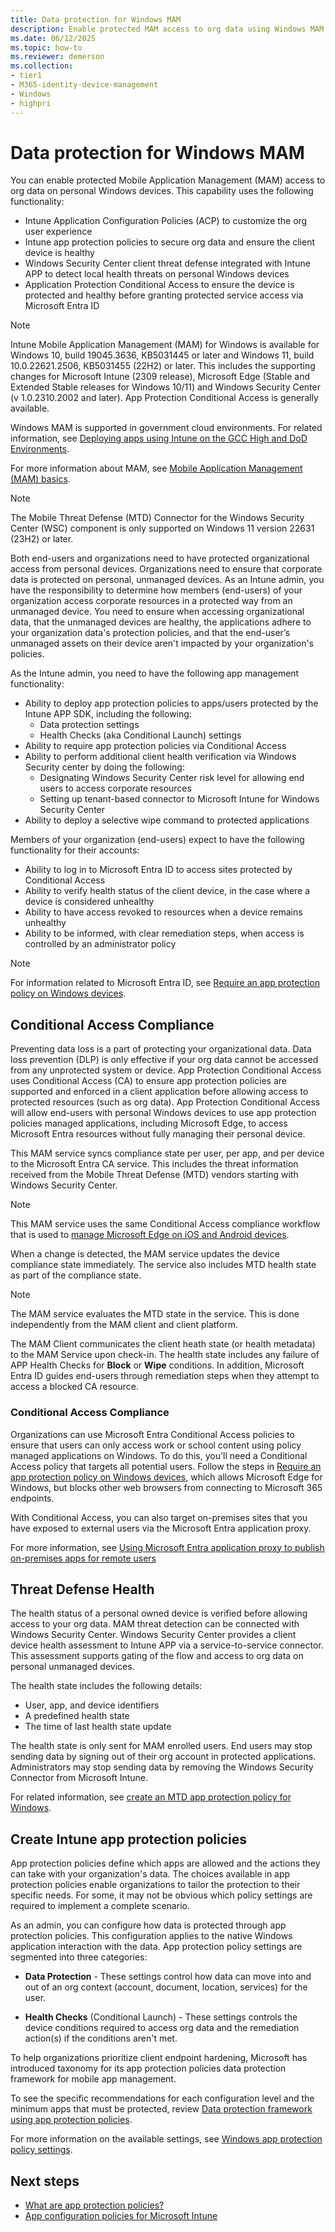 ```yaml
---
title: Data protection for Windows MAM
description: Enable protected MAM access to org data using Windows MAM.
ms.date: 06/12/2025
ms.topic: how-to
ms.reviewer: demerson
ms.collection:
- tier1
- M365-identity-device-management
- Windows
- highpri
---
```


# Data protection for Windows MAM
<!-- Use Mobile Application Management on unmanaged Windows  -->

You can enable protected Mobile Application Management (MAM) access to org data on personal Windows devices. This capability uses the following functionality:
- Intune Application Configuration Policies (ACP) to customize the org user experience
- Intune app protection policies to secure org data and ensure the client device is healthy
- Windows Security Center client threat defense integrated with Intune APP to detect local health threats on personal Windows devices
- Application Protection Conditional Access to ensure the device is protected and healthy before granting protected service access via Microsoft Entra ID

> [!NOTE]
> Intune Mobile Application Management (MAM) for Windows is available for Windows 10, build 19045.3636, KB5031445 or later and Windows 11, build 10.0.22621.2506, KB5031455 (22H2) or later.  This includes the supporting changes for Microsoft Intune (2309 release), Microsoft Edge (Stable and Extended Stable releases for Windows 10/11) and Windows Security Center (v 1.0.2310.2002 and later). App Protection Conditional Access is generally available.
>
> Windows MAM is supported in government cloud environments. For related information, see [Deploying apps using Intune on the GCC High and DoD Environments](../apps/apps-deploy-gcc-dod.md).
>
> For more information about MAM, see [Mobile Application Management (MAM) basics](../apps/app-management.md#mobile-application-management-mam-basics).

> [!NOTE]
> The Mobile Threat Defense (MTD) Connector for the Windows Security Center (WSC) component is only supported on Windows 11 version 22631 (23H2) or later.

Both end-users and organizations need to have protected organizational access from personal devices. Organizations need to ensure that corporate data is protected on personal, unmanaged devices. As an Intune admin, you have the responsibility to determine how members (end-users) of your organization access corporate resources in a protected way from an unmanaged device. You need to ensure when accessing organizational data, that the unmanaged devices are healthy, the applications adhere to your organization data's protection policies, and that the end-user’s unmanaged assets on their device aren't impacted by your organization's policies.

As the Intune admin, you need to have the following app management functionality:
- Ability to deploy app protection policies to apps/users protected by the Intune APP SDK, including the following:
    - Data protection settings
    - Health Checks (aka Conditional Launch) settings
- Ability to require app protection policies via Conditional Access
- Ability to perform additional client health verification via Windows Security center by doing the following:
    - Designating Windows Security Center risk level for allowing end users to access corporate resources
    - Setting up tenant-based connector to Microsoft Intune for Windows Security Center
- Ability to deploy a selective wipe command to protected applications

Members of your organization (end-users) expect to have the following functionality for their accounts:
- Ability to log in to Microsoft Entra ID to access sites protected by Conditional Access
- Ability to verify health status of the client device, in the case where a device is considered unhealthy
- Ability to have access revoked to resources when a device remains unhealthy
- Ability to be informed, with clear remediation steps, when access is controlled by an administrator policy

> [!NOTE]
> For information related to Microsoft Entra ID, see [Require an app protection policy on Windows devices](/azure/active-directory/conditional-access/how-to-app-protection-policy-windows).

## Conditional Access Compliance
Preventing data loss is a part of protecting your organizational data. Data loss prevention (DLP) is only effective if your org data cannot be accessed from any unprotected system or device. App Protection Conditional Access uses Conditional Access (CA) to ensure app protection policies are supported and enforced in a client application before allowing access to protected resources (such as org data). App Protection Conditional Access will allow end-users with personal Windows devices to use app protection policies managed applications, including Microsoft Edge, to access Microsoft Entra resources without fully managing their personal device.

This MAM service syncs compliance state per user, per app, and per device to the Microsoft Entra CA service. This includes the threat information received from the Mobile Threat Defense (MTD) vendors starting with Windows Security Center.

> [!NOTE]
> This MAM service uses the same Conditional Access compliance workflow that is used to [manage Microsoft Edge on iOS and Android devices](../apps/manage-microsoft-edge.md).

When a change is detected, the MAM service updates the device compliance state immediately. The service also includes MTD health state as part of the compliance state.

> [!NOTE]
> The MAM service evaluates the MTD state in the service. This is done independently from the MAM client and client platform.

The MAM Client communicates the client heath state (or health metadata) to the MAM Service upon check-in. The health state includes any failure of APP Health Checks for **Block** or **Wipe** conditions. In addition, Microsoft Entra ID guides end-users through remediation steps when they attempt to access a blocked CA resource.

### Conditional Access Compliance
Organizations can use Microsoft Entra Conditional Access policies to ensure that users can only access work or school content using policy managed applications on Windows. To do this, you'll need a Conditional Access policy that targets all potential users. Follow the steps in [Require an app protection policy on Windows devices](/azure/active-directory/conditional-access/how-to-app-protection-policy-windows), which allows Microsoft Edge for Windows, but blocks other web browsers from connecting to Microsoft 365 endpoints.

With Conditional Access, you can also target on-premises sites that you have exposed to external users via the Microsoft Entra application proxy.

For more information, see [Using Microsoft Entra application proxy to publish on-premises apps for remote users](/entra/identity/app-proxy/overview-what-is-app-proxy)

## Threat Defense Health

The health status of a personal owned device is verified before allowing access to your org data. MAM threat detection can be connected with Windows Security Center. Windows Security Center provides a client device health assessment to Intune APP via a service-to-service connector. This assessment supports gating of the flow and access to org data on personal unmanaged devices.

The health state includes the following details:
- User, app, and device identifiers
- A predefined health state
- The time of last health state update

The health state is only sent for MAM enrolled users.  End users may stop sending data by signing out of their org account in protected applications.  Administrators may stop sending data by removing the Windows Security Connector from Microsoft Intune.

For related information, see [create an MTD app protection policy for Windows](../protect/mtd-app-protection-policy.md#to-create-an-mtd-app-protection-policy-for-windows).

## Create Intune app protection policies

App protection policies define which apps are allowed and the actions they can take with your organization's data. The choices available in app protection policies enable organizations to tailor the protection to their specific needs. For some, it may not be obvious which policy settings are required to implement a complete scenario.

As an admin, you can configure how data is protected through app protection policies. This configuration applies to the native Windows application interaction with the data. App protection policy settings are segmented into three categories:
-	**Data Protection** - These settings control how data can move into and out of an org context (account, document, location, services) for the user.
<!-- -	**Access** - These settings control how the user must verify their identity before interacting with org data. -->
-	**Health Checks** (Conditional Launch) - These settings controls the device conditions required to access org data and the remediation action(s) if the conditions aren't met.

To help organizations prioritize client endpoint hardening, Microsoft has introduced taxonomy for its app protection policies data protection framework for mobile app management.

To see the specific recommendations for each configuration level and the minimum apps that must be protected, review [Data protection framework using app protection policies](app-protection-framework.md).

For more information on the available settings, see [Windows app protection policy settings](app-protection-policy-settings-windows.md).

## Next steps

- [What are app protection policies?](app-protection-policy.md)
- [App configuration policies for Microsoft Intune](app-configuration-policies-overview.md)
